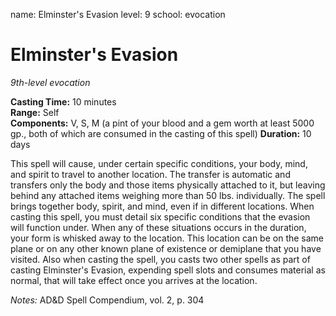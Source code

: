 name: Elminster's Evasion
level: 9
school: evocation

# Elminster's Evasion
_9th-level evocation_ 

**Casting Time:** 10 minutes    
**Range:** Self   
**Components:** V, S, M (a pint of your blood and a gem worth at least 5000 gp., both of which are consumed in the casting of this spell)
**Duration:** 10 days

This spell will cause, under certain specific conditions, your body, mind, and spirit to travel to
another location. The transfer is automatic and transfers only the body and those items physically attached to it, but leaving behind any attached items weighing more than 50 lbs. individually. The spell brings together body, spirit, and mind, even if in different locations. When casting this spell, you must detail six specific conditions that the evasion will function under. When any of these situations occurs in the duration, your form is whisked away to the location. This location can be on the same plane or on any other known plane of existence or demiplane that you have visited. Also when casting the spell, you casts two other spells as part of casting  Elminster's Evasion, expending spell slots and consumes material as normal, that will take effect once you arrives at the location.

_Notes:_ AD&D Spell Compendium, vol. 2, p. 304